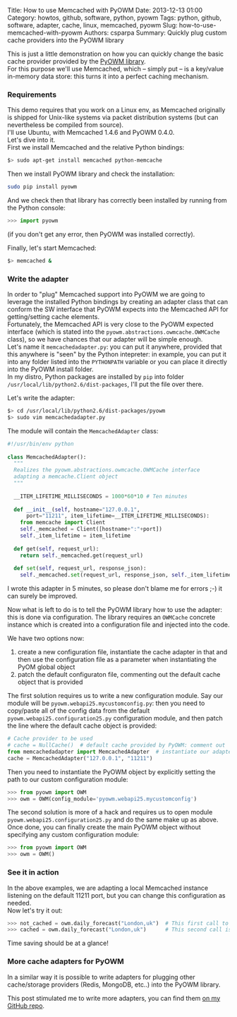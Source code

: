 ﻿Title: How to use Memcached with PyOWM
Date: 2013-12-13 01:00
Category: howtos, github, software, python, pyowm
Tags: python, github, software, adapter, cache, linux, memcached, pyowm
Slug: how-to-use-memcached-with-pyowm
Authors: csparpa
Summary: Quickly plug custom cache providers into the PyOWM library

This is just a little demonstration on how you can quickly change the basic cache provider provided by the [PyOWM library](https://github.com/csparpa/pyowm).  
For this purpose we'll use Memcached, which – simply put – is a key/value in-memory data store: this turns it into a perfect caching mechanism.

### Requirements
This demo requires that you work on a Linux env, as Memcached originally is shipped for Unix-like systems via packet distribution systems (but can nevertheless be compiled from source).  
I'll use Ubuntu, with Memcached 1.4.6 and PyOWM 0.4.0.  
Let's dive into it.  
First we install Memcached and the relative Python bindings:  

```bash
$> sudo apt-get install memcached python-memcache
```

Then we install PyOWM library and check the installation:  

```bash
sudo pip install pyowm
```

And we check then that library has correctly been installed by running from the Python console:

```python
>>> import pyowm
```

(if you don't get any error, then PyOWM was installed correctly).  

Finally, let's start Memcached:

```bash
$> memcached &
```

### Write the adapter
In order to "plug" Memcached support into PyOWM we are going to leverage the installed Python bindings by creating
an adapter class that can conform the SW interface that PyOWM expects into the Memcached API for getting/setting cache elements.  
Fortunately, the Memcached API is very close to the PyOWM expected interface (which is stated into the `pyowm.abstractions.owmcache.OWMCache` class), so we have chances
that our adapter will be simple enough.  
Let's name it `memcachedadapter.py`: you can put it anywhere, provided that this anywhere is "seen" by the Python intepreter: in example, you can put it into any folder
listed into the `PYTHONPATH` variable or you can place it directly into the PyOWM install folder.  
In my distro, Python packages are installed by `pip` into folder `/usr/local/lib/python2.6/dist-packages`, I'll put the file over there.  

Let's write the adapter:

```bash
$> cd /usr/local/lib/python2.6/dist-packages/pyowm
$> sudo vim memcachedadapter.py
```

The module will contain the `MemcachedAdapter` class:

```python
#!/usr/bin/env python
 
class MemcachedAdapter():
  """
  Realizes the pyowm.abstractions.owmcache.OWMCache interface
  adapting a memcache.Client object
  """
  
  __ITEM_LIFETIME_MILLISECONDS = 1000*60*10 # Ten minutes
 
  def __init__(self, hostname="127.0.0.1",
      port="11211", item_lifetime=__ITEM_LIFETIME_MILLISECONDS):
    from memcache import Client
    self._memcached = Client([hostname+":"+port])
    self._item_lifetime = item_lifetime
 
  def get(self, request_url):
    return self._memcached.get(request_url)
 
  def set(self, request_url, response_json):
    self._memcached.set(request_url, response_json, self._item_lifetime)
```

I wrote this adapter in 5 minutes, so please don't blame me for errors ;-) it can surely be improved.  

Now what is left to do is to tell the PyOWM library how to use the adapter: this is done via configuration. The library requires an `OWMCache`
concrete instance which is created into a configuration file and injected into the code.  

We have two options now:
1. create a new configuration file, instantiate the cache adapter in that and then use the configuration file as a parameter when instantiating the PyOM global object
2. patch the default configuraton file, commenting out the default cache object that is provided  

The first solution requires us to write a new configuration module. Say our module will be `pyowm.webapi25.mycustomconfig.py`: then you need
to copy/paste all of the config data from the default `pyowm.webapi25.configuration25.py` configuration module, and then patch the
line where the default cache object is provided:

```python
# Cache provider to be used
# cache = NullCache()  # default cache provided by PyOWM: comment out
from memcachedadapter import MemcachedAdapter  # instantiate our adapter
cache = MemcachedAdapter("127.0.0.1", "11211")
```

Then you need to instantiate the PyOWM object by explicitly setting the path to our custom configuration module:

```python
>>> from pyowm import OWM
>>> owm = OWM(config_module='pyowm.webapi25.mycustomconfig')
```

The second solution is more of a hack and requires us to open module `pyowm.webapi25.configuration25.py` and do the same make up as above.
Once done, you can finally create the main PyOWM object without specifying any custom configuration module:  

```python
>>> from pyowm import OWM
>>> owm = OWM()
```

### See it in action
In the above examples, we are adapting a local Memcached instance listening on the default 11211 port, but you can change this configuration as needed.  
Now let's try it out:

```python
>>> not_cached = owm.daily_forecast("London,uk")  # This first call to the API is not cached, obviously
>>> cached = owm.daily_forecast("London,uk")      # This second call is cached
```  

Time saving should be at a glance!

### More cache adapters for PyOWM
In a similar way it is possible to write adapters for plugging other cache/storage providers (Redis, MongoDB, etc..) into the PyOWM library.  

This post stimulated me to write more adapters, you can find them [on my GitHub repo](https://github.com/csparpa/pyowm-cache-adapters).
